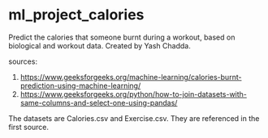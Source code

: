 # ml_project_calories
Predict the calories that someone burnt during a workout, based on biological and workout data.
Created by Yash Chadda.

sources:
1. https://www.geeksforgeeks.org/machine-learning/calories-burnt-prediction-using-machine-learning/
2. https://www.geeksforgeeks.org/python/how-to-join-datasets-with-same-columns-and-select-one-using-pandas/

The datasets are Calories.csv and Exercise.csv. They are referenced in the first source.